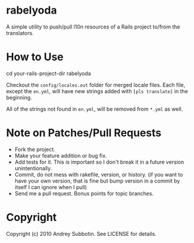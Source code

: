 rabelyoda
=========

A simple utility to push/pull l10n resources of a Rails project to/from the translators.

How to Use
==========

   cd your-rails-project-dir
   rabelyoda

Checkout the `config/locales.out` folder for merged locale files. Each file, except the `en.yml`, will have new strings added with `[pls translate]` in the beginning. 

All of the strings not found in `en.yml`, will be removed from `*.yml` as well.

Note on Patches/Pull Requests
=============================
 
* Fork the project.
* Make your feature addition or bug fix.
* Add tests for it. This is important so I don't break it in a
  future version unintentionally.
* Commit, do not mess with rakefile, version, or history.
  (if you want to have your own version, that is fine but bump version in a commit by itself I can ignore when I pull)
* Send me a pull request. Bonus points for topic branches.

Copyright
=========

Copyright (c) 2010 Andrey Subbotin. See LICENSE for details.
